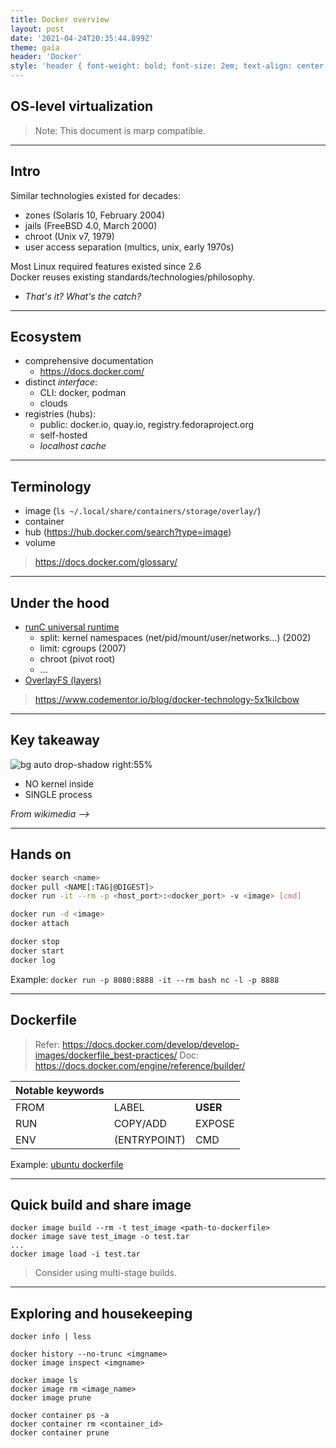 ```yaml
---
title: Docker overview
layout: post
date: '2021-04-24T20:35:44.899Z'
theme: gaia
header: 'Docker'
style: 'header { font-weight: bold; font-size: 2em; text-align: center; }'
---
```


## OS-level virtualization

> Note: This document is marp compatible.

---

## Intro

Similar technologies existed for decades:

* zones (Solaris 10, February 2004)
* jails (FreeBSD 4.0, March 2000)
* chroot (Unix v7, 1979)
* user access separation (multics, unix, early 1970s)

Most Linux required features existed since 2.6  
Docker reuses existing standards/technologies/philosophy.

* _That's it? What's the catch?_

---

## Ecosystem
- comprehensive documentation  
  - https://docs.docker.com/
- distinct *interface*:
  - CLI: docker, podman
  - clouds
- registries (hubs):
  - public: docker.io, quay.io, registry.fedoraproject.org
  - self-hosted
  - _localhost cache_

---

## Terminology
- image (`ls ~/.local/share/containers/storage/overlay/`)
- container
- hub (https://hub.docker.com/search?type=image)
- volume

> https://docs.docker.com/glossary/

---

## Under the hood

- [runC universal runtime](https://www.docker.com/blog/runc/)
  - split: kernel namespaces (net/pid/mount/user/networks...) (2002)
  - limit: cgroups (2007)
  - chroot (pivot root)
  - ...
- [OverlayFS (layers)](https://docs.docker.com/storage/storagedriver/overlayfs-driver/)

> https://www.codementor.io/blog/docker-technology-5x1kilcbow

---

## Key takeaway
![bg auto drop-shadow right:55%](https://upload.wikimedia.org/wikipedia/commons/0/09/Docker-linux-interfaces.svg)

- NO kernel inside
- SINGLE process


_From wikimedia -->_

---

## Hands on
```bash
docker search <name>
docker pull <NAME[:TAG|@DIGEST]>
docker run -it --rm -p <host_port>:<docker_port> -v <image> [cmd]

docker run -d <image>
docker attach

docker stop
docker start
docker log
```

Example: `docker run -p 8080:8888 -it --rm bash nc -l -p 8888`

---

## Dockerfile
> Refer: https://docs.docker.com/develop/develop-images/dockerfile_best-practices/
> Doc: https://docs.docker.com/engine/reference/builder/

| Notable keywords | | |
---|---|---
FROM | LABEL | **USER**
RUN | COPY/ADD | EXPOSE
ENV | (ENTRYPOINT) | CMD

Example: [ubuntu dockerfile](https://github.com/dockerfile/ubuntu/blob/master/Dockerfile)

---

## Quick build and share image

```
docker image build --rm -t test_image <path-to-dockerfile>
docker image save test_image -o test.tar
...
docker image load -i test.tar
```

> Consider using multi-stage builds.

---

## Exploring and housekeeping
```
docker info | less
```
```
docker history --no-trunc <imgname>
docker image inspect <imgname>
```
```
docker image ls
docker image rm <image_name>
docker image prune
```
```
docker container ps -a
docker container rm <container_id>
docker container prune
```
